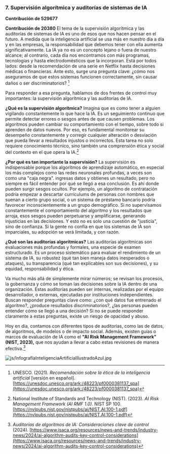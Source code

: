 ### 7. Supervisión algorítmica y auditorías de sistemas de IA

**Contribución de 529677**

**Contribución de 20380**
El tema de la supervisión algorítmica y las auditorías de sistemas de IA es uno de esos que nos hacen pensar en el futuro. A medida que la inteligencia artificial se usa más en nuestro día a día y en las empresas, la responsabilidad que debemos tener con ella aumenta significativamente. La IA ya no es un concepto lejano o fuera de nuestro alcance; al contrario, cada día nos encontramos con más programas, tecnologías y hasta electrodomésticos que la incorporan. Está por todos lados: desde la recomendación de una serie en Netflix hasta decisiones médicas o financieras. Ante esto, surge una pregunta clave: ¿cómo nos aseguramos de que estos sistemas funcionen correctamente, sin causar daños o ser discriminatorios? [^23]

Para responder a esa pregunta, hablamos de dos frentes de control muy importantes: la supervisión algorítmica y las auditorías de IA.

**¿Qué es la supervisión algorítmica?**
Imagina que es como tener a alguien vigilando constantemente lo que hace la IA. Es un seguimiento continuo que permite detectar errores o sesgos antes de que causen problemas. Los algoritmos pueden cambiar su comportamiento con el tiempo, sobre todo si aprenden de datos nuevos. Por eso, es fundamental monitorear su desempeño constantemente y corregir cualquier alteración o desviación que pueda llevar a resultados injustos o incorrectos. Esta tarea no solo requiere conocimiento técnico, sino también una comprensión ética y social del contexto en el que opera la IA.[^25]

**¿Por qué es tan importante la supervisión?**
La supervisión es indispensable porque los algoritmos de aprendizaje automático, en especial los más complejos como las redes neuronales profundas, a veces son como una "caja negra". ingresas datos y obtienes un resultado, pero no siempre es fácil entender por qué se llegó a esa conclusión. Es ahí donde pueden surgir sesgos ocultos. Por ejemplo, un algoritmo de contratación podría empezar a descartar currículums de personas con nombres que suenan a cierto grupo social, o un sistema de préstamo bancario podría favorecer inconscientemente a un grupo demográfico. Si no supervisamos constantemente el comportamiento del algoritmo y los resultados que arroja, esos sesgos pueden perpetuarse y amplificarse, generando injusticias en las decisiones. Y esto no es solo una cuestión de "justicia", sino de confianza. Si la gente no confía en que los sistemas de IA son imparciales, su adopción se verá limitada, y con razón.

**¿Qué son las auditorías algorítmicas?**
Las auditorías algorítmicas son evaluaciones más profundas y formales, una especie de examen estructurado. Es un proceso sistemático para evaluar el rendimiento de un sistema de IA, su robustez (qué tan bien maneja datos inesperados o ataques), su transparencia (qué tan explicables son sus decisiones), y su equidad, responsabilidad y ética.

Va mucho más allá de simplemente mirar números; se revisan los procesos, la gobernanza y cómo se toman las decisiones sobre la IA dentro de una organización. Estas auditorías pueden ser internas, realizadas por el equipo desarrollador, o externas, ejecutadas por instituciones independientes. Buscan responder preguntas clave como: ¿con qué datos fue entrenado el algoritmo?, ¿produce resultados discriminatorios?, ¿las personas pueden entender cómo se llegó a una decisión? Si no se puede responder claramente a estas preguntas, existe un riesgo de opacidad y abuso.

Hoy en día, contamos con diferentes tipos de auditorías, como las de datos, de algoritmos, de modelos o de impacto social. Además, existen guías o marcos de evaluación de IA como el **"AI Risk Management Framework" (NIST, 2023),** que nos ayudan a llevar a cabo estas revisiones de manera efectiva.[^24] 

![js/InfografíaInteligenciaArtificialIlustradoAzul.jpg](js/InfografíaInteligenciaArtificialIlustradoAzul.jpg) 


[^23]: UNESCO. (2021). *Recomendación sobre la ética de la inteligencia artificial* [versión en español]. [https://unesdoc.unesco.org/ark:/48223/pf0000381137_spa](https://unesdoc.unesco.org/ark:/48223/pf0000381137_spa)

[^24]: *Auditorías de algoritmos de IA: Consideraciones clave de control* (2024). [https://www.isaca.org/resources/news-and-trends/industry-news/2024/ai-algorithm-audits-key-control-considerations](https://www.isaca.org/resources/news-and-trends/industry-news/2024/ai-algorithm-audits-key-control-considerations)

[^25]: National Institute of Standards and Technology (NIST). (2023). *AI Risk Management Framework (AI RMF 1.0)*. NIST SP 100. [https://nvlpubs.nist.gov/nistpubs/ai/NIST.AI.100-1.pdf](https://nvlpubs.nist.gov/nistpubs/ai/NIST.AI.100-1.pdf)
